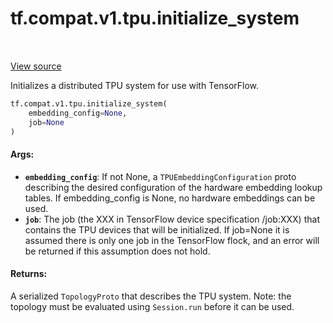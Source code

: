 <div itemscope itemtype="http://developers.google.com/ReferenceObject">
<meta itemprop="name" content="tf.compat.v1.tpu.initialize_system" />
<meta itemprop="path" content="Stable" />
</div>

# tf.compat.v1.tpu.initialize_system

<!-- Insert buttons -->

<table class="tfo-notebook-buttons tfo-api" align="left">
</table>

<a target="_blank" href="/code/stable/tensorflow/python/tpu/tpu.py">View source</a>



<!-- Start diff -->
Initializes a distributed TPU system for use with TensorFlow.

``` python
tf.compat.v1.tpu.initialize_system(
    embedding_config=None,
    job=None
)
```



<!-- Placeholder for "Used in" -->


#### Args:


* <b>`embedding_config`</b>: If not None, a `TPUEmbeddingConfiguration` proto
  describing the desired configuration of the hardware embedding lookup
  tables. If embedding_config is None, no hardware embeddings can be used.
* <b>`job`</b>: The job (the XXX in TensorFlow device specification /job:XXX) that
  contains the TPU devices that will be initialized. If job=None it is
  assumed there is only one job in the TensorFlow flock, and an error will
  be returned if this assumption does not hold.

#### Returns:

A serialized `TopologyProto` that describes the TPU system. Note:
  the topology must be evaluated using `Session.run` before it can be used.
